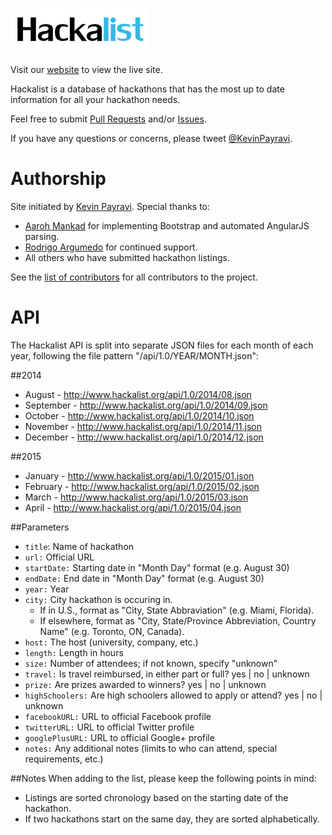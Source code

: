 ![hackalist-logo](images/logo.png)
=================================
Visit our [website](http://hackalist.org) to view the live site.

Hackalist is a database of hackathons that has the most up to date information for all your hackathon needs.

Feel free to submit [Pull Requests](http://github.com/Hackalist/Hackalist.github.io/pulls) and/or [Issues](http://github.com/Hackalist/Hackalist.github.io/issues).

If you have any questions or concerns, please tweet [@KevinPayravi](http://twitter.com/KevinPayravi).

Authorship
=================================
Site initiated by [Kevin Payravi](http://www.kevinpayravi.com/). Special thanks to:
* [Aaroh Mankad](https://github.com/aarohmankad) for implementing Bootstrap and automated AngularJS parsing.
* [Rodrigo Argumedo](https://github.com/rodrigoargumedo) for continued support.
* All others who have submitted hackathon listings.

See the [list of contributors](https://github.com/Hackalist/Hackalist.github.io/graphs/contributors) for all contributors to the project.

API
=================================
The Hackalist API is split into separate JSON files for each month of each year, following the file pattern "/api/1.0/YEAR/MONTH.json":

##2014
* August - http://www.hackalist.org/api/1.0/2014/08.json
* September - http://www.hackalist.org/api/1.0/2014/09.json
* October - http://www.hackalist.org/api/1.0/2014/10.json
* November - http://www.hackalist.org/api/1.0/2014/11.json
* December - http://www.hackalist.org/api/1.0/2014/12.json


##2015
* January - http://www.hackalist.org/api/1.0/2015/01.json
* February - http://www.hackalist.org/api/1.0/2015/02.json
* March - http://www.hackalist.org/api/1.0/2015/03.json
* April - http://www.hackalist.org/api/1.0/2015/04.json

##Parameters
* `title`: Name of hackathon
* `url:` Official URL
* `startDate:` Starting date in "Month Day" format (e.g. August 30)
* `endDate:` End date in "Month Day" format (e.g. August 30)
* `year:` Year
* `city:` City hackathon is occuring in.
  * If in U.S., format as "City, State Abbraviation" (e.g. Miami, Florida).
  * If elsewhere, format as "City, State/Province Abbreviation, Country Name" (e.g. Toronto, ON, Canada).
* `host:` The host (university, company, etc.)
* `length:` Length in hours
* `size:` Number of attendees; if not known, specify "unknown"
* `travel:` Is travel reimbursed, in either part or full? yes | no | unknown
* `prize:` Are prizes awarded to winners? yes | no | unknown
* `highSchoolers:` Are high schoolers allowed to apply or attend? yes | no | unknown
* `facebookURL:` URL to official Facebook profile
* `twitterURL:` URL to official Twitter profile
* `googlePlusURL:` URL to official Google+ profile
* `notes:` Any additional notes (limits to who can attend, special requirements, etc.)


##Notes
When adding to the list, please keep the following points in mind:
* Listings are sorted chronology based on the starting date of the hackathon.
* If two hackathons start on the same day, they are sorted alphabetically.
